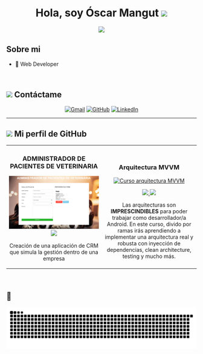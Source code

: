<h1 align="center">Hola, soy Óscar Mangut <img src="https://media.giphy.com/media/hvRJCLFzcasrR4ia7z/giphy.gif" width="35"></h1>
<p align="center">
  <a href="https://github.com/DenverCoder1/readme-typing-svg"><img src="https://readme-typing-svg.herokuapp.com?font=Time+New+Roman&color=%23C8BE25&size=25&center=true&vCenter=true&width=600&height=100&lines=Web+Programmer"></a>
</p>


	
## Sobre mi

- 📲 Web Developer

<br>



## <picture> <img src="https://github.com/7oSkaaa/7oSkaaa/blob/main/Images/Connect-with-me.gif?raw=true" width="100px"> </picture> Contáctame
<p align="center">
	<a href="mailto:mangutduranoscar@gmail.com"><img img src="https://img.shields.io/badge/gmail-%23EA4335.svg?style=plastic&logo=gmail&logoColor=white" alt="Gmail"/></a>
	<a href="https://github.com/oscarmangutduran"><img src="https://img.shields.io/badge/github-%23181717.svg?style=plastic&logo=github&logoColor=white" alt="GitHub"/></a>
		<a href="https://www.linkedin.com/in/oscarmangutduran/"><img src="https://img.shields.io/badge/linkedin-%230A66C2.svg?style=plastic&logo=linkedin&logoColor=white" alt="LinkedIn"/></a>
	
	
	
</p>





---



## <picture> <img src = "https://github.com/7oSkaaa/7oSkaaa/blob/main/Images/Statistics.gif?raw=true" width = 50px>  </picture> Mi perfil de GitHub

<table>
<tr>
<td width="50%">
<h3 align="center">ADMINISTRADOR DE PACIENTES DE VETERINARIA</h3>
<div align="center">
<a href="https://github.com/oscarmangutduran/CitasVeterinario2" target="_blank">
<img src="/img/vetenerinario.png" width="400" alt="veterinario"></a>
<img src="https://img.shields.io/badge/C%C3%93DIGO-80ffaa?style=for-the-badge&logo=github&logoColor=black">
<p>
</a>
</p>
<p>Creación de una aplicación de CRM que simula la gestión dentro de una empresa</p>
</div>
                                                                                      
</td>

<td width="50%">
               <br>
<h3 align="center">Arquitectura MVVM</h3>
<div align="center">                                       
<a href="https://github.com/ArisGuimera/SimpleAndroidMVVM" target="_blank"><img src="https://i.imgur.com/7uCBigG.jpg" width="400" alt="Curso arquitectura MVVM"></a>
<br>
<p>
<a href="https://github.com/ArisGuimera/SimpleAndroidMVVM" target="_blank">
<img src="https://img.shields.io/badge/C%C3%93DIGO-80ffaa?style=for-the-badge&logo=github&logoColor=black">
</a>
<a href="https://youtu.be/hhhSMXi0R3E" target="_blank">
<img src="https://img.shields.io/badge/-Youtube-green?style=for-the-badge&color=3fFD7f">
</a>
</p>
</p>Las arquitecturas son <strong>IMPRESCINDIBLES</strong> para poder trabajar como desarrollador/a Android. En este curso, divido por ramas irás aprendiendo a implementar una arquitectura real y robusta con inyección de dependencias, clean architecture, testing y mucho más.</p>
</div>                                                             
</table>                                                                                 
</div>
<br>



	
## 🐍 
	
<p align = "center">
	<img src = "https://github.com/7oSkaaa/7oSkaaa/blob/output/github-contribution-grid-snake.svg?" alt = "Snake Game"/>
</p>